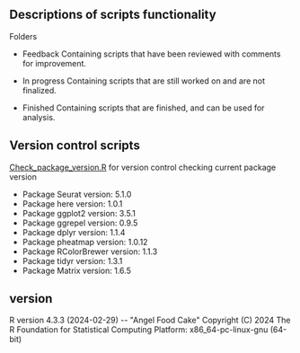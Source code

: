 ## Descriptions of scripts functionality

Folders
- Feedback
Containing scripts that have been reviewed with comments for improvement.

- In progress
Containing scripts that are still worked on and are not finalized.

- Finished
Containing scripts that are finished, and can be used for analysis.

## Version control scripts

[Check_package_version.R](https://github.com/ProjecticumDlerpDs/Splicing_mouse/blob/main/scripts/Check_package_versions.R)
for version control checking current package version 

- Package Seurat version: 5.1.0	  
- Package here version: 1.0.1	  
- Package ggplot2 version: 3.5.1 	 
- Package ggrepel version: 0.9.5 	 
- Package dplyr version: 1.1.4 	 
- Package pheatmap version: 1.0.12	 
- Package RColorBrewer version: 1.1.3  
- Package tidyr version: 1.3.1 
- Package Matrix version: 1.6.5 




## version
R version 4.3.3 (2024-02-29) -- "Angel Food Cake"
Copyright (C) 2024 The R Foundation for Statistical Computing
Platform: x86_64-pc-linux-gnu (64-bit)
